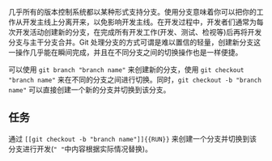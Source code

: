几乎所有的版本控制系统都以某种形式支持分支。使用分支意味着你可以把你的工作从开发主线上分离开来，以免影响开发主线。在开发过程中，开发者们通常为每次开发活动创建新的分支，在完成所有开发工作(开发、测试、检视等)后再将开发分支与主干分支合并。Git 处理分支的方式可谓是难以置信的轻量，创建新分支这一操作几乎能在瞬间完成，并且在不同分支之间的切换操作也是一样便捷。

可以使用 `git branch "branch name"` 来创建新的分支，使用 `git checkout "branch name"` 来在不同的分支之间进行切换。同时，`git checkout -b "branch name"` 可以直接创建一个新的分支并切换到该分支。

## 任务

通过 `[[git checkout -b "branch name"]]{{RUN}}` 来创建一个分支并切换到该分支进行开发(`" "`中内容根据实际情况替换)。
